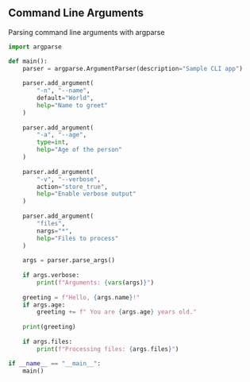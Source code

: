 <!-- METADATA
{
  "title": "Python Command Line Arguments",
  "tags": [
    "python",
    "cli"
  ],
  "language": "python"
}
-->

## Command Line Arguments
Parsing command line arguments with argparse
```python
import argparse

def main():
    parser = argparse.ArgumentParser(description="Sample CLI app")
    
    parser.add_argument(
        "-n", "--name",
        default="World",
        help="Name to greet"
    )
    
    parser.add_argument(
        "-a", "--age",
        type=int,
        help="Age of the person"
    )
    
    parser.add_argument(
        "-v", "--verbose",
        action="store_true",
        help="Enable verbose output"
    )
    
    parser.add_argument(
        "files",
        nargs="*",
        help="Files to process"
    )
    
    args = parser.parse_args()
    
    if args.verbose:
        print(f"Arguments: {vars(args)}")
    
    greeting = f"Hello, {args.name}!"
    if args.age:
        greeting += f" You are {args.age} years old."
    
    print(greeting)
    
    if args.files:
        print(f"Processing files: {args.files}")

if __name__ == "__main__":
    main()
```